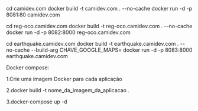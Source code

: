 cd camidev.com
docker build -t camidev.com . --no-cache
docker run -d -p 8081:80 camidev.com

cd reg-oco.camidev.com
docker build -t reg-oco.camidev.com . --no-cache
docker run -d -p 8082:8000 reg-oco.camidev.com

cd earthquake.camidev.com
docker build -t earthquake.camidev.com . --no-cache --build-arg CHAVE_GOOGLE_MAPS=<chave>
docker run -d -p 8083:8000 earthquake.camidev.com

Docker compose:

1.Crie uma imagem Docker para cada aplicação

2.docker build -t nome_da_imagem_da_aplicacao .

3.docker-compose up -d